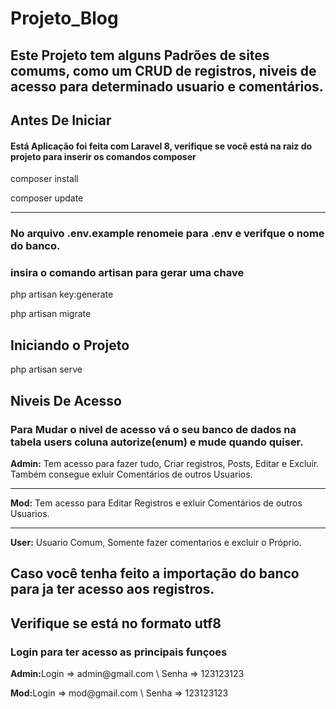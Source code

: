 # Projeto_Blog
<div>
    <h2>Este Projeto tem alguns Padrões de sites comums, como um CRUD de registros, niveis de acesso para determinado usuario e comentários.<h2>
</div>
<div>
    <h2>Antes De Iniciar</h2>
    <h4>Está Aplicação foi feita com Laravel 8, verifique se você está na raiz do projeto para inserir os comandos composer</h4>
    <p>composer install</p>
    <p>composer update</p>
<hr>
    <h3>No arquivo .env.example renomeie para .env e verifque o nome do banco.</h3>
    <h3>insira o comando artisan para gerar uma chave</h3>
    <p>php artisan key:generate</p>
    <p>php artisan migrate</p>
</div>

<div>
    <h2>Iniciando o Projeto</h2>
    <p>php artisan serve</p>
</div>

<div>
    <h2>Niveis De Acesso</h2>
    <h3>Para Mudar o nivel de acesso vá o seu banco de dados na tabela users coluna autorize(enum) e mude quando quiser.</h3>
    <p><strong>Admin:</strong> Tem acesso para fazer tudo, Criar registros, Posts, Editar e Excluir. Também consegue exluir Comentários de outros Usuarios.</p>
<hr>
    <p><strong>Mod:</strong> Tem acesso para Editar Registros e exluir Comentários de outros Usuarios.</p>
<hr>
    <p><strong>User:</strong> Usuario Comum, Somente fazer comentarios e excluir o Próprio.</p>
</div>
<div>
    <h2>Caso você tenha feito a importação do banco para ja ter acesso aos registros.</h2>
    <h2>Verifique se está no formato utf8</h2>
    <h3>Login para ter acesso as principais funçoes</h3>
    <p><strong>Admin:</strong>Login => admin@gmail.com \ Senha => 123123123</p>
    <p><strong>Mod:</strong>Login => mod@gmail.com \ Senha => 123123123</p>
</div>

